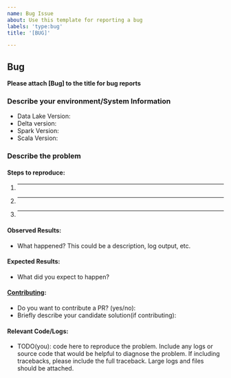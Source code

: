 ```yaml
---
name: Bug Issue
about: Use this template for reporting a bug
labels: 'type:bug'
title: '[BUG]'

---
```


## Bug
**Please attach [Bug] to the title for bug reports**

### Describe your environment/System Information

* Data Lake Version:
* Delta version:
* Spark Version:
* Scala Version:

### Describe the problem

#### Steps to reproduce:

1. _____
2. _____
3. _____

#### Observed Results:

* What happened?  This could be a description, log output, etc.

#### Expected Results:

* What did you expect to happen?

#### [Contributing](https://github.com/delta-io/delta/blob/master/CONTRIBUTING.md):

- Do you want to contribute a PR? (yes/no):
- Briefly describe your candidate solution(if contributing):

#### Relevant Code/Logs:

* TODO(you): code here to reproduce the problem. Include any logs or source code that would be helpful to diagnose the problem. If including tracebacks, please include the full traceback. Large logs and files should be attached.
